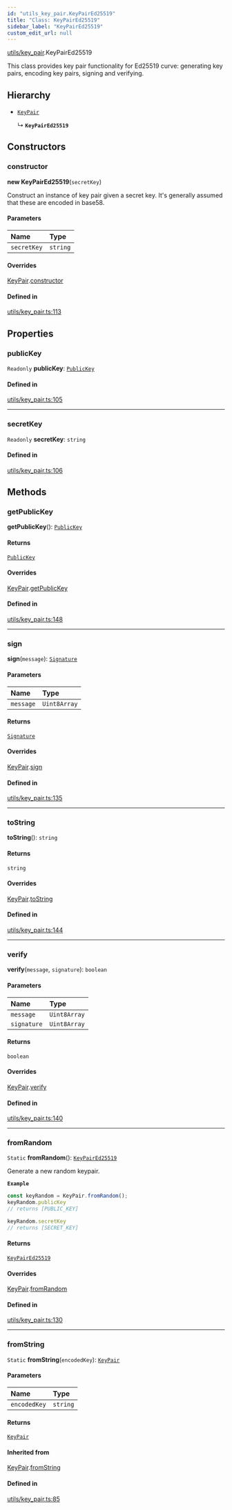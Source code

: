```yaml
---
id: "utils_key_pair.KeyPairEd25519"
title: "Class: KeyPairEd25519"
sidebar_label: "KeyPairEd25519"
custom_edit_url: null
---
```


[utils/key_pair](../modules/utils_key_pair.md).KeyPairEd25519

This class provides key pair functionality for Ed25519 curve:
generating key pairs, encoding key pairs, signing and verifying.

## Hierarchy

- [`KeyPair`](utils_key_pair.KeyPair.md)

  ↳ **`KeyPairEd25519`**

## Constructors

### constructor

**new KeyPairEd25519**(`secretKey`)

Construct an instance of key pair given a secret key.
It's generally assumed that these are encoded in base58.

#### Parameters

| Name | Type |
| :------ | :------ |
| `secretKey` | `string` |

#### Overrides

[KeyPair](utils_key_pair.KeyPair.md).[constructor](utils_key_pair.KeyPair.md#constructor)

#### Defined in

[utils/key_pair.ts:113](https://github.com/maxhr/near--near-api-js/blob/d8efa7d5/packages/near-api-js/src/utils/key_pair.ts#L113)

## Properties

### publicKey

 `Readonly` **publicKey**: [`PublicKey`](utils_key_pair.PublicKey.md)

#### Defined in

[utils/key_pair.ts:105](https://github.com/maxhr/near--near-api-js/blob/d8efa7d5/packages/near-api-js/src/utils/key_pair.ts#L105)

___

### secretKey

 `Readonly` **secretKey**: `string`

#### Defined in

[utils/key_pair.ts:106](https://github.com/maxhr/near--near-api-js/blob/d8efa7d5/packages/near-api-js/src/utils/key_pair.ts#L106)

## Methods

### getPublicKey

**getPublicKey**(): [`PublicKey`](utils_key_pair.PublicKey.md)

#### Returns

[`PublicKey`](utils_key_pair.PublicKey.md)

#### Overrides

[KeyPair](utils_key_pair.KeyPair.md).[getPublicKey](utils_key_pair.KeyPair.md#getpublickey)

#### Defined in

[utils/key_pair.ts:148](https://github.com/maxhr/near--near-api-js/blob/d8efa7d5/packages/near-api-js/src/utils/key_pair.ts#L148)

___

### sign

**sign**(`message`): [`Signature`](../interfaces/utils_key_pair.Signature.md)

#### Parameters

| Name | Type |
| :------ | :------ |
| `message` | `Uint8Array` |

#### Returns

[`Signature`](../interfaces/utils_key_pair.Signature.md)

#### Overrides

[KeyPair](utils_key_pair.KeyPair.md).[sign](utils_key_pair.KeyPair.md#sign)

#### Defined in

[utils/key_pair.ts:135](https://github.com/maxhr/near--near-api-js/blob/d8efa7d5/packages/near-api-js/src/utils/key_pair.ts#L135)

___

### toString

**toString**(): `string`

#### Returns

`string`

#### Overrides

[KeyPair](utils_key_pair.KeyPair.md).[toString](utils_key_pair.KeyPair.md#tostring)

#### Defined in

[utils/key_pair.ts:144](https://github.com/maxhr/near--near-api-js/blob/d8efa7d5/packages/near-api-js/src/utils/key_pair.ts#L144)

___

### verify

**verify**(`message`, `signature`): `boolean`

#### Parameters

| Name | Type |
| :------ | :------ |
| `message` | `Uint8Array` |
| `signature` | `Uint8Array` |

#### Returns

`boolean`

#### Overrides

[KeyPair](utils_key_pair.KeyPair.md).[verify](utils_key_pair.KeyPair.md#verify)

#### Defined in

[utils/key_pair.ts:140](https://github.com/maxhr/near--near-api-js/blob/d8efa7d5/packages/near-api-js/src/utils/key_pair.ts#L140)

___

### fromRandom

`Static` **fromRandom**(): [`KeyPairEd25519`](utils_key_pair.KeyPairEd25519.md)

Generate a new random keypair.

**`Example`**

```ts
const keyRandom = KeyPair.fromRandom();
keyRandom.publicKey
// returns [PUBLIC_KEY]

keyRandom.secretKey
// returns [SECRET_KEY]
```

#### Returns

[`KeyPairEd25519`](utils_key_pair.KeyPairEd25519.md)

#### Overrides

[KeyPair](utils_key_pair.KeyPair.md).[fromRandom](utils_key_pair.KeyPair.md#fromrandom)

#### Defined in

[utils/key_pair.ts:130](https://github.com/maxhr/near--near-api-js/blob/d8efa7d5/packages/near-api-js/src/utils/key_pair.ts#L130)

___

### fromString

`Static` **fromString**(`encodedKey`): [`KeyPair`](utils_key_pair.KeyPair.md)

#### Parameters

| Name | Type |
| :------ | :------ |
| `encodedKey` | `string` |

#### Returns

[`KeyPair`](utils_key_pair.KeyPair.md)

#### Inherited from

[KeyPair](utils_key_pair.KeyPair.md).[fromString](utils_key_pair.KeyPair.md#fromstring)

#### Defined in

[utils/key_pair.ts:85](https://github.com/maxhr/near--near-api-js/blob/d8efa7d5/packages/near-api-js/src/utils/key_pair.ts#L85)

